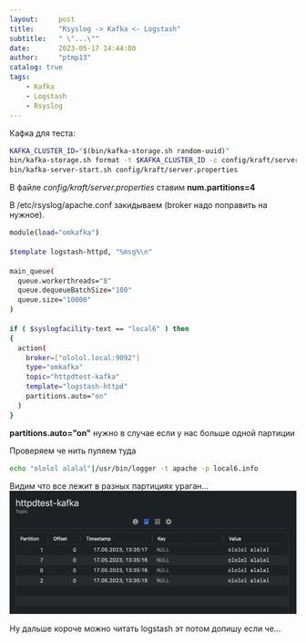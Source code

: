 ```yaml
---
layout:     post
title:      "Rsyslog -> Kafka <- Logstash"
subtitle:   " \"...\""
date:       2023-05-17 14:44:00
author:     "ptmp13"
catalog: true
tags:
    - Kafka
    - Logstash
    - Rsyslog
---
```


Кафка для теста:

```bash
KAFKA_CLUSTER_ID="$(bin/kafka-storage.sh random-uuid)"
bin/kafka-storage.sh format -t $KAFKA_CLUSTER_ID -c config/kraft/server.properties
bin/kafka-server-start.sh config/kraft/server.properties
```

В файле _config/kraft/server.properties_ ставим __num.partitions=4__

В /etc/rsyslog/apache.conf закидываем
(broker надо поправить на нужное).

```bash
module(load="omkafka")

$template logstash-httpd, "%msg%\n"

main_queue(
  queue.workerthreads="8"
  queue.dequeueBatchSize="100"
  queue.size="10000"
)

if ( $syslogfacility-text == "local6" ) then
{
  action(
    broker=["ololol.local:9092"]
    type="omkafka"
    topic="httpdtest-kafka"
    template="logstash-httpd"
    partitions.auto="on"
  )
}
```

__partitions.auto="on"__ нужно в случае если у нас больше одной партиции

Проверяем че нить пуляем туда
```bash
echo "ololol alalal"|/usr/bin/logger -t apache -p local6.info
```

Видим что все лежит в разных партициях ураган...
![img](/img/in-post/Kafka/multipart.png)

Ну дальше короче можно читать logstash эт потом допишу если че...
